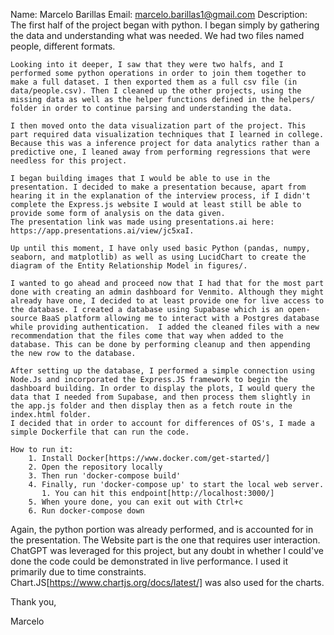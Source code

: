 Name: Marcelo Barillas
Email: marcelo.barillas1@gmail.com
Description:
    The first half of the project began with python. I began simply by gathering the data and understanding what was needed. We had two files named people, different formats. 
    
    Looking into it deeper, I saw that they were two halfs, and I performed some python operations in order to join them together to make a full dataset. I then exported them as a full csv file (in data/people.csv). Then I cleaned up the other projects, using the missing data as well as the helper functions defined in the helpers/ folder in order to continue parsing and understanding the data. 

    I then moved onto the data visualization part of the project. This part required data visualization techniques that I learned in college. Because this was a inference project for data analytics rather than a predictive one, I leaned away from performing regressions that were needless for this project. 

    I began building images that I would be able to use in the presentation. I decided to make a presentation because, apart from hearing it in the explanation of the interview process, if I didn't complete the Express.js website I would at least still be able to provide some form of analysis on the data given. 
    The presentation link was made using presentations.ai here: https://app.presentations.ai/view/jc5xaI.

    Up until this moment, I have only used basic Python (pandas, numpy, seaborn, and matplotlib) as well as using LucidChart to create the diagram of the Entity Relationship Model in figures/.

    I wanted to go ahead and proceed now that I had that for the most part done with creating an admin dashboard for Venmito. Although they might already have one, I decided to at least provide one for live access to the database. I created a database using Supabase which is an open-source BaaS platform allowing me to interact with a Postgres database while providing authentication.  I added the cleaned files with a new recommendation that the files come that way when added to the database. This can be done by performing cleanup and then appending the new row to the database.

    After setting up the database, I performed a simple connection using Node.Js and incorporated the Express.JS framework to begin the dashboard building. In order to display the plots, I would query the data that I needed from Supabase, and then process them slightly in the app.js folder and then display then as a fetch route in the index.html folder. 
    I decided that in order to account for differences of OS's, I made a simple Dockerfile that can run the code. 

    How to run it:
        1. Install Docker[https://www.docker.com/get-started/]
        2. Open the repository locally
        3. Then run 'docker-compose build'
        4. Finally, run 'docker-compose up' to start the local web server.
           1. You can hit this endpoint[http://localhost:3000/]
        5. When youre done, you can exit out with Ctrl+c
        6. Run docker-compose down
   
   Again, the python portion was already performed, and is accounted for in the presentation. The Website part is the one that requires user interaction. ChatGPT was leveraged for this project, but any doubt in whether I could've done the code could be demonstrated in live performance. I used it primarily due to time constraints. Chart.JS[https://www.chartjs.org/docs/latest/] was also used for the charts. 


Thank you,

Marcelo
